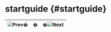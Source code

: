 # startguide {#startguide}

| ![Prev](images\etc\prev.gif)� | � | �![Next](images\etc\next.gif) |
| --- | :-: | --- |